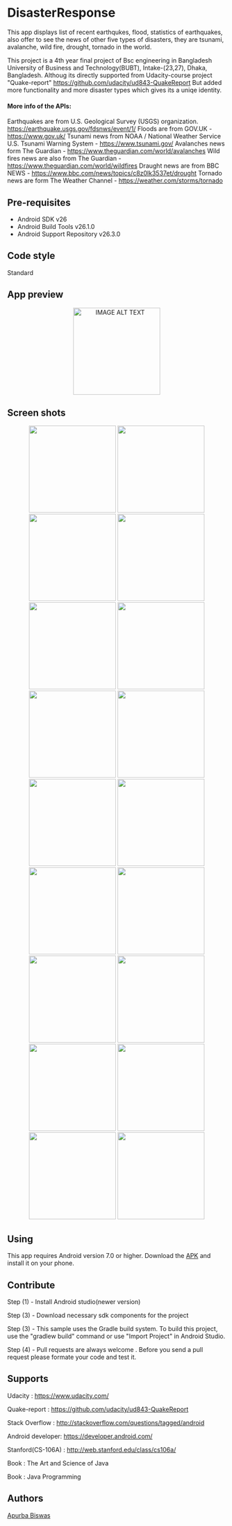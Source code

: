 DisasterResponse
====================================

This app displays list of recent earthqukes, flood, statistics of earthquakes, also offer to see the news of other five types of disasters, they are tsunami, avalanche, wild fire, drought, tornado in the world.

This project is a 4th year final project of Bsc engineering in Bangladesh University of Business and Technology(BUBT), Intake-(23,27), Dhaka, Bangladesh.
Althoug its directly supported from Udacity-course project "Quake-report"
https://github.com/udacity/ud843-QuakeReport
But added more functionality and more disaster types which gives its a uniqe identity.

#### More info of the APIs:
Earthquakes are from U.S. Geological Survey (USGS) organization.
https://earthquake.usgs.gov/fdsnws/event/1/
Floods are from GOV.UK - https://www.gov.uk/
Tsunami news from NOAA / National Weather Service U.S. Tsunami Warning System - https://www.tsunami.gov/
Avalanches news form The Guardian - https://www.theguardian.com/world/avalanches
Wild fires news are also from The Guardian - https://www.theguardian.com/world/wildfires
Draught news are from BBC NEWS - https://www.bbc.com/news/topics/c8z0lk3537et/drought
Tornado news are form The Weather Channel - https://weather.com/storms/tornado

Pre-requisites
--------------

- Android SDK v26
- Android Build Tools v26.1.0
- Android Support Repository v26.3.0

Code style
--------------

Standard

App preview
--------------

<div align="center">
  <a href="https://www.youtube.com/watch?v=a9iwx5rW8G0"><img src="screen_shot/img9.png" width ="200" alt="IMAGE ALT TEXT"></a>
</div>

Screen shots
--------------
<div align="center">
  <img src ="screen_shot/img1.png" width ="200"> <img src ="screen_shot/img2.png" width ="200"> <img src ="screen_shot/img3.png" width ="200"> <img src ="screen_shot/img4.png" width ="200">
</div>

<div align="center">
  <img src ="screen_shot/img5.png" width ="200"> <img src ="screen_shot/img6.png" width ="200"> <img src ="screen_shot/img7.png" width ="200"> <img src ="screen_shot/img8.png" width ="200">
</div>

<div align="center">
  <img src ="screen_shot/img9.png" width ="200"> <img src ="screen_shot/img10.png" width ="200"> <img src ="screen_shot/img11.png" width ="200"> <img src ="screen_shot/img12.png" width ="200">
</div>

<div align="center">
  <img src ="screen_shot/img13.png" width ="200"> <img src ="screen_shot/img14.png" width ="200"> <img src ="screen_shot/img15.png" width ="200"> <img src ="screen_shot/img16.png" width ="200">
</div>

<div align="center">
  <img src ="screen_shot/img17.png" width ="200"> <img src ="screen_shot/img18.png" width ="200">
</div>


Using
--------------

This app requires Android version 7.0 or higher. Download the [APK](https://github.com/Apurba000Biswas/Disaster-Response/tree/master/APK) and install it on your phone.

Contribute
--------------

Step (1) - Install Android studio(newer version)

Step (3) - Download necessary sdk components for the project 

Step (3) - This sample uses the Gradle build system. To build this project, use the "gradlew build" command or use "Import Project" in Android Studio.

Step (4) - Pull requests are always welcome . Before you send a pull request please formate your code and test it.


Supports
--------------

Udacity : https://www.udacity.com/

Quake-report : https://github.com/udacity/ud843-QuakeReport

Stack Overflow : http://stackoverflow.com/questions/tagged/android

Android developer: https://developer.android.com/

Stanford(CS-106A) : http://web.stanford.edu/class/cs106a/

Book : The Art and Science of Java

Book : Java Programming

Authors
--------------

[Apurba Biswas](https://github.com/Apurba000Biswas)